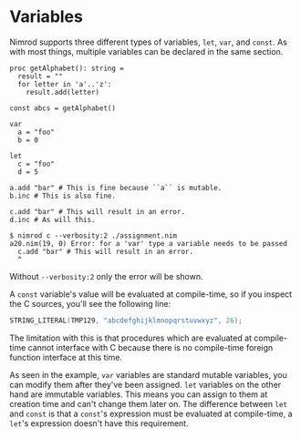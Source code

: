 # Variables

Nimrod supports three different types of variables, `let`, `var`, and `const`. As with most things, multiple variables can be declared in the same section.

``` nimrod
proc getAlphabet(): string =
  result = ""
  for letter in 'a'..'z':
    result.add(letter)

const abcs = getAlphabet()

var
  a = "foo"
  b = 0

let
  c = "foo"
  d = 5

a.add "bar" # This is fine because ``a`` is mutable.
b.inc # This is also fine.

c.add "bar" # This will result in an error.
d.inc # As will this.
```

```
$ nimrod c --verbosity:2 ./assignment.nim
a20.nim(19, 0) Error: for a 'var' type a variable needs to be passed
  c.add "bar" # This will result in an error.
  ^
```

Without `--verbosity:2` only the error will be shown.

A `const` variable's value will be evaluated at compile-time, so if you inspect the C sources, you'll see the following line:

``` C
STRING_LITERAL(TMP129, "abcdefghijklmnopqrstuvwxyz", 26);
```

The limitation with this is that procedures which are evaluated at compile-time cannot interface with C because there is no compile-time foreign function interface at this time.

As seen in the example, `var` variables are standard mutable variables, you can modify them after they've been assigned. `let` variables on the other hand are immutable variables. This means you can assign to them at creation time and can't change them later on. The difference between `let` and `const` is that a `const`'s expression must be evaluated at compile-time, a `let`'s expression doesn't have this requirement.
